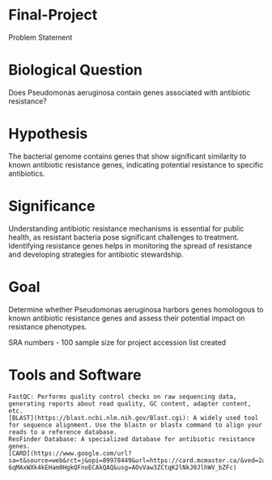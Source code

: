 # Final-Project
Problem Statement
# Biological Question
Does Pseudomonas aeruginosa contain genes associated with antibiotic resistance?
# Hypothesis
The bacterial genome contains genes that show significant similarity to known antibiotic resistance genes, indicating potential resistance to specific antibiotics.
# Significance
Understanding antibiotic resistance mechanisms is essential for public health, as resistant bacteria pose significant challenges to treatment. Identifying resistance genes helps in monitoring the spread of resistance and developing strategies for antibiotic stewardship.
# Goal
Determine whether Pseudomonas aeruginosa harbors genes homologous to known antibiotic resistance genes and assess their potential impact on resistance phenotypes.


SRA numbers - 100 sample size for project
accession list created

# Tools and Software
    FastQC: Performs quality control checks on raw sequencing data, generating reports about read quality, GC content, adapter content, etc.
    [BLAST](https://blast.ncbi.nlm.nih.gov/Blast.cgi): A widely used tool for sequence alignment. Use the blastn or blastx command to align your reads to a reference database.
    ResFinder Database: A specialized database for antibiotic resistance genes.
    [CARD](https://www.google.com/url?sa=t&source=web&rct=j&opi=89978449&url=https://card.mcmaster.ca/&ved=2ahUKEwiNr5LW-6qMAxWXk4kEHam0HgkQFnoECAkQAQ&usg=AOvVaw3ZCtqK2lNkJ0JlhWV_bZFc)

